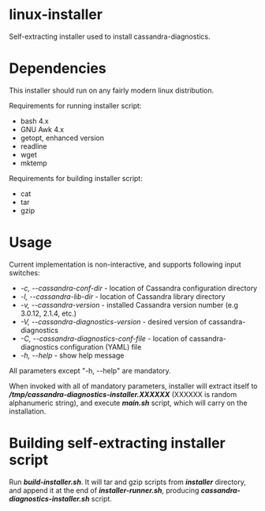 # linux-installer

Self-extracting installer used to install cassandra-diagnostics.

# Dependencies

This installer should run on any fairly modern linux distribution. 

Requirements for running installer script:

* bash 4.x
* GNU Awk 4.x
* getopt, enhanced version
* readline
* wget
* mktemp

Requirements for building installer script:

* cat
* tar
* gzip

# Usage

Current implementation is non-interactive, and supports following input switches:

* _-c, --cassandra-conf-dir_               - location of Cassandra configuration directory
* _-l, --cassandra-lib-dir_                - location of Cassandra library directory
* _-v, --cassandra-version_                - installed Cassandra version number (e.g 3.0.12, 2.1.4, etc.)
* _-V, --cassandra-diagnostics-version_    - desired version of cassandra-diagnostics
* _-C, --cassandra-diagnostics-conf-file_  - location of cassandra-diagnostics configuration (YAML) file
* _-h, --help_                             - show help message

All parameters except "-h, --help" are mandatory. 

When invoked with all of mandatory parameters, installer will extract itself to _**/tmp/cassandra-diagnostics-installer.XXXXXX**_ (XXXXXX is random alphanumeric string), and execute _**main.sh**_ script, which will carry on the installation.

# Building self-extracting installer script

Run _**build-installer.sh**_. It will tar and gzip scripts from _**installer**_ directory, and append it at the end of _**installer-runner.sh**_, producing _**cassandra-diagnostics-installer.sh**_ script.
